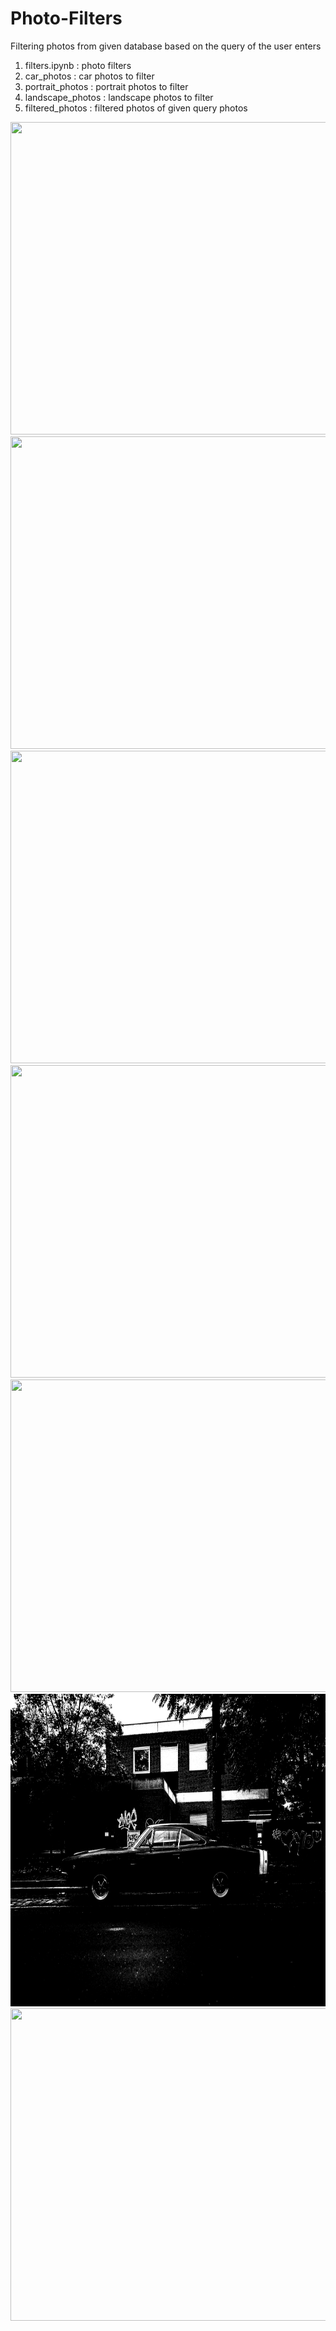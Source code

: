 # Photo-Filters
Filtering photos from given database based on the query of the user enters
1. filters.ipynb : photo filters 
2. car_photos : car photos to filter
3. portrait_photos : portrait photos to filter
4. landscape_photos : landscape photos to filter
5. filtered_photos : filtered photos of given query photos 

<img src="https://github.com/onurergun316/Photo-Filters/blob/master/car_photos/car3.jpg?raw=true" width = '800' height = '500'>
<img src="https://github.com/onurergun316/Photo-Filters/blob/master/filtered_photos/car/car3_salt-pepper_filtered.jpg?raw=true" width = '800' height = '500'>
<img src="https://github.com/onurergun316/Photo-Filters/blob/master/filtered_photos/car/car3_disposable.jpg?raw=true" width = '800' height = '500'>
<img src="https://github.com/onurergun316/Photo-Filters/blob/master/filtered_photos/car/car3_cold_filtered.jpg?raw=true" width = '800' height = '500'>
<img src="https://github.com/onurergun316/Photo-Filters/blob/master/filtered_photos/car/car3_desaturated.jpg?raw=true" width = '800' height = '500'>
<img src="https://github.com/onurergun316/Photo-Filters/blob/master/filtered_photos/car/car3_bw_filtered.jpg?raw=true" width = '800' height = '500'>
<img src="https://github.com/onurergun316/Photo-Filters/blob/master/filtered_photos/car/car3_inverted_filtered.jpg?raw=true" width = '800' height = '500'>

